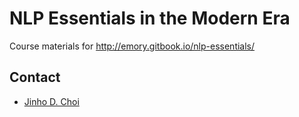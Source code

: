 # NLP Essentials in the Modern Era

Course materials for http://emory.gitbook.io/nlp-essentials/

## Contact

* [Jinho D. Choi](https://www.emorynlp.org/faculty/jinho-choi)